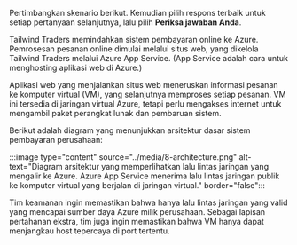 Pertimbangkan skenario berikut. Kemudian pilih respons terbaik untuk setiap pertanyaan selanjutnya, lalu pilih **Periksa jawaban Anda**.

Tailwind Traders memindahkan sistem pembayaran online ke Azure. Pemrosesan pesanan online dimulai melalui situs web, yang dikelola Tailwind Traders melalui Azure App Service. (App Service adalah cara untuk menghosting aplikasi web di Azure.)

Aplikasi web yang menjalankan situs web meneruskan informasi pesanan ke komputer virtual (VM), yang selanjutnya memproses setiap pesanan. VM ini tersedia di jaringan virtual Azure, tetapi perlu mengakses internet untuk mengambil paket perangkat lunak dan pembaruan sistem.

Berikut adalah diagram yang menunjukkan arsitektur dasar sistem pembayaran perusahaan:

:::image type="content" source="../media/8-architecture.png" alt-text="Diagram arsitektur yang memperlihatkan lalu lintas jaringan yang mengalir ke Azure. Azure App Service menerima lalu lintas jaringan publik ke komputer virtual yang berjalan di jaringan virtual." border="false":::

Tim keamanan ingin memastikan bahwa hanya lalu lintas jaringan yang valid yang mencapai sumber daya Azure milik perusahaan. Sebagai lapisan pertahanan ekstra, tim juga ingin memastikan bahwa VM hanya dapat menjangkau host tepercaya di port tertentu.
